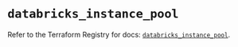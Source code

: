 # `databricks_instance_pool`

Refer to the Terraform Registry for docs: [`databricks_instance_pool`](https://registry.terraform.io/providers/databricks/databricks/1.56.0/docs/resources/instance_pool).
